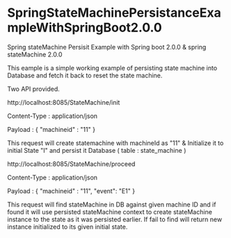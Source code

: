 # SpringStateMachinePersistanceExampleWithSpringBoot2.0.0
Spring stateMachine Persisit Example with Spring boot 2.0.0 &amp; spring stateMachine 2.0.0

This eample is a simple working example of persisting state machine into Database and fetch it back to reset the state machine.

Two API provided.

http://localhost:8085/StateMachine/init

Content-Type : application/json

Payload : { "machineid" : "11" }

This request will create statemachine with machineId as "11" & Initialize it to initial State "I" and persist it Database 
( table : state_machine )

http://localhost:8085/StateMachine/proceed

Content-Type : application/json

Payload : { "machineid" : "11", "event": "E1" }

This request will find stateMachine in DB against given machine ID and if found it will use persisted stateMachine context to 
create stateMachine instance to the state as it was persisted earlier. If fail to find will return new instance initialized to
its given initial state.
